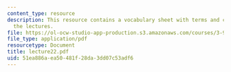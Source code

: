 ```yaml
---
content_type: resource
description: This resource contains a vocabulary sheet with terms and concepts from
  the lectures.
file: https://ol-ocw-studio-app-production.s3.amazonaws.com/courses/3-987-human-origins-and-evolution-spring-2006/51ea886aea50481f28da3dd07c53adf6_lecture22.pdf
file_type: application/pdf
resourcetype: Document
title: lecture22.pdf
uid: 51ea886a-ea50-481f-28da-3dd07c53adf6
---
```

